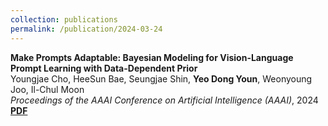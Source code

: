 ```yaml
---
collection: publications
permalink: /publication/2024-03-24
---
```


**Make Prompts Adaptable: Bayesian Modeling for Vision-Language Prompt Learning with Data-Dependent Prior**  
Youngjae Cho, HeeSun Bae, Seungjae Shin, **Yeo Dong Youn**, Weonyoung Joo, Il-Chul Moon  
*Proceedings of the AAAI Conference on Artificial Intelligence (AAAI)*, 2024  
[**PDF**](https://doi.org/10.1609/aaai.v38i10.29037)
